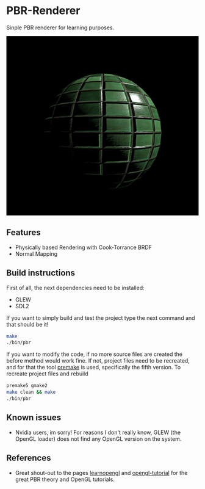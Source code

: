 # PBR-Renderer
Sinple PBR renderer for learning purposes. 

![image](doc/res/tiles_render.png)

## Features
* Physically based Rendering with Cook-Torrance BRDF
* Normal Mapping

## Build instructions
First of all, the next dependencies need to be installed:
* GLEW
* SDL2

If you want to simply build and test the project type the next command and that should be it!
``` bash
make
./bin/pbr
```
If you want to modify the code, if no more source files are created the before method would work fine. If not, project files need to be recreated, and for that the tool [premake](https://premake.github.io/) is used, specifically the fifth version. To recreate project files and rebuild 
```bash
premake5 gmake2
make clean && make
./bin/pbr
```

## Known issues
* Nvidia users, im sorry! For reasons I don't really know, GLEW (the OpenGL loader) does not find any OpenGL version on the system. 

## References
* Great shout-out to the pages [learnopengl](https://learnopengl.com/) and [opengl-tutorial](http://www.opengl-tutorial.org/) for the great PBR theory and OpenGL tutorials.
